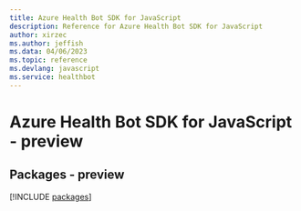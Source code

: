 ```yaml
---
title: Azure Health Bot SDK for JavaScript
description: Reference for Azure Health Bot SDK for JavaScript
author: xirzec
ms.author: jeffish
ms.data: 04/06/2023
ms.topic: reference
ms.devlang: javascript
ms.service: healthbot
---
```

# Azure Health Bot SDK for JavaScript - preview
## Packages - preview
[!INCLUDE [packages](health-bot-index.md)]